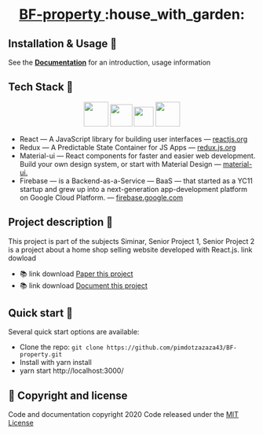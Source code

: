 

<!-- Name -->
<h1 align="center">
  <a href="https://www.bf-property.com/">BF-property </a> :house_with_garden:
</h1>

## Installation & Usage :ledger:

See the [**Documentation**](https://drive.google.com/drive/folders/1EHtYzhDxHSWohsr4XDDA9nve05ch3uw_?usp=sharing) for an introduction, usage information

## Tech Stack :electric_plug:

<p align="center">
  <img height="50" src="https://upload.wikimedia.org/wikipedia/commons/a/a7/React-icon.svg" />
   <img height="45" src="https://raw.githubusercontent.com/reduxjs/redux/master/logo/logo.png" />
  <img height="40" src="https://material-ui.com/static/logo_raw.svg" />
  <img height="50" src="https://www.gstatic.com/devrel-devsite/prod/ve89a7ff6276d59ea829bd99e9fee41a3dd0652e2c2557ff269cb86b77d119294/firebase/images/lockup.png?dcb_=0.44644892104487477" />
</p>

- React — A JavaScript library for building user interfaces — [reactjs.org](https://reactjs.org/)
- Redux — A Predictable State Container for JS Apps — [redux.js.org](https://redux.js.org/)
- Material-ui — React components for faster and easier web development. Build your own design system, or start with Material Design — [material-ui.](https://material-ui.com/)
- Firebase —  is a Backend-as-a-Service — BaaS — that started as a YC11 startup and grew up into a next-generation app-development platform on Google Cloud Platform. — [firebase.google.com](https://firebase.google.com/?hl=th) 

##  Project description :page_facing_up:

This project is part of the subjects Siminar, Senior Project 1, Senior Project 2 is a project about a home shop selling website developed with React.js. link dowload 
- :books: link download [Paper this project](https://drive.google.com/file/d/1L4_YtqCiAu2ZxXsy9IkE_alPGOaero5J/view?usp=sharing) 
- :books: link download [Document this project](https://drive.google.com/file/d/1Swps36Kqd6znKaORxek5kqxjVn86tVSN/view?usp=sharing) 

## Quick start :rocket:

Several quick start options are available:
- Clone the repo: `git clone https://github.com/pimdotzazaza43/BF-property.git`
- Install with yarn install
- yarn start http://localhost:3000/



## :pushpin: Copyright and license

Code and documentation copyright 2020  Code released under the [MIT License](https://github.com/pimdotzazaza43/BF-property/blob/master/LICENSE)
